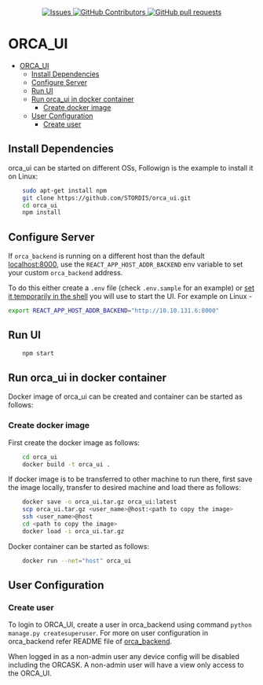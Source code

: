 <p align="center">
<a href="https://github.com/stordis/orca_ui/issues">
      <img alt="Issues" src="https://img.shields.io/github/issues/stordis/orca_ui?color=0088ff" />
</a>
<a href="https://github.com/stordis/orca_ui/graphs/contributors">
      <img alt="GitHub Contributors" src="https://img.shields.io/github/contributors/stordis/orca_ui" />
</a>
<a href="https://github.com/stordis/orca_ui/pulls?q=">
      <img alt="GitHub pull requests" src="https://img.shields.io/github/issues-pr/stordis/orca_ui?color=0088ff" />
</a>
</p>

# ORCA_UI

- [ORCA\_UI](#orca_ui)
  - [Install Dependencies](#install-dependencies)
  - [Configure Server](#configure-server)
  - [Run UI](#run-ui)
  - [Run orca\_ui in docker container](#run-orca_ui-in-docker-container)
    - [Create docker image](#create-docker-image)
  - [User Configuration](#user-configuration)
    - [Create user](#create-user)

## Install Dependencies
orca_ui can be started on different OSs, Followign is the example to install it on Linux:
```bash
    sudo apt-get install npm
    git clone https://github.com/STORDIS/orca_ui.git
    cd orca_ui
    npm install
```
## Configure Server
If `orca_backend` is running on a different host than the default [localhost:8000](http://localhost:8000), use the `REACT_APP_HOST_ADDR_BACKEND` env variable to set your custom `orca_backend` address.

To do this either create a `.env` file (check `.env.sample` for an example) or [set it temporarily in the shell](https://create-react-app.dev/docs/adding-custom-environment-variables/#adding-temporary-environment-variables-in-your-shell) you will use to start the UI.
For example on Linux - 
```bash
export REACT_APP_HOST_ADDR_BACKEND="http://10.10.131.6:8000"

```

## Run UI
```bash
    npm start
```

## Run orca_ui in docker container
Docker image of orca_ui can be created and container can be started as follows:
### Create docker image
First create the docker image as follows:
```bash
    cd orca_ui
    docker build -t orca_ui .
```
If docker image is to be transferred to other machine to run there, first save the image locally, transfer to desired machine and load there as follows:
```bash
    docker save -o orca_ui.tar.gz orca_ui:latest
    scp orca_ui.tar.gz <user_name>@host:<path to copy the image>
    ssh <user_name>@host
    cd <path to copy the image>
    docker load -i orca_ui.tar.gz
```
Docker container can be started as follows:
```bash
    docker run --net="host" orca_ui
```
## User Configuration

### Create user

To login to ORCA_UI, create a user in orca_backend using command `python manage.py createsuperuser`. For more on user configuration in orca_backend refer README file of [orca_backend](https://github.com/STORDIS/orca_backend).

When logged in as a non-admin user any device config will be disabled including the ORCASK. A non-admin user will have a view only access to the ORCA_UI.
